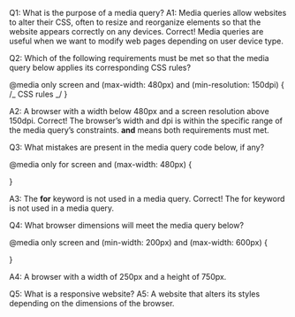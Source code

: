 Q1: What is the purpose of a media query?
A1: Media queries allow websites to alter their CSS, often to resize and reorganize elements so that the website appears correctly on any devices.
Correct! Media queries are useful when we want to modify web pages depending on user device type.

Q2: Which of the following requirements must be met so that the media query below applies its corresponding CSS rules?

@media only screen and (max-width: 480px) and (min-resolution: 150dpi) {
/_ CSS rules _/
}

A2: A browser with a width below 480px and a screen resolution above 150dpi.
Correct! The browser’s width and dpi is within the specific range of the media query’s constraints. **and** means both requirements must met.

Q3: What mistakes are present in the media query code below, if any?

@media only for screen and (max-width: 480px) {

}

A3: The **for** keyword is not used in a media query.
Correct! The for keyword is not used in a media query.

Q4: What browser dimensions will meet the media query below?

@media only screen and (min-width: 200px) and (max-width: 600px) {

}

A4: A browser with a width of 250px and a height of 750px.

Q5: What is a responsive website?
A5: A website that alters its styles depending on the dimensions of the browser.
